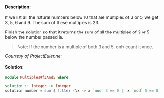 #### Description:

If we list all the natural numbers below 10 that are multiples of 3 or 5, we get 3, 5, 6 and 9. The sum of these multiples is 23.

Finish the solution so that it returns the sum of all the multiples of 3 or 5 below the number passed in.

>Note: If the number is a multiple of both 3 and 5, only count it once.

*Courtesy of ProjectEuler.net*  

#### Solution:  

```Haskell
module MultiplesOf3And5 where

solution :: Integer -> Integer
solution number = sum $ filter (\x -> x `mod` 3 == 0 || x `mod` 5 == 0) [1..number-1]
```
